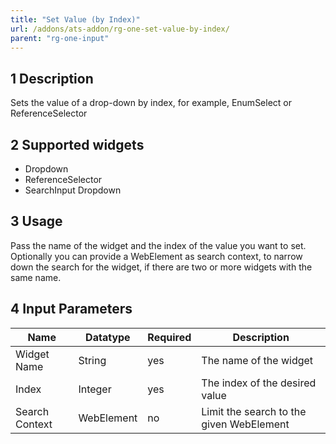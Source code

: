 ```yaml
---
title: "Set Value (by Index)"
url: /addons/ats-addon/rg-one-set-value-by-index/
parent: "rg-one-input"
---
```


## 1 Description

Sets the value of a drop-down by index, for example, EnumSelect or ReferenceSelector

## 2 Supported widgets

* Dropdown
* ReferenceSelector
* SearchInput Dropdown

## 3 Usage

Pass the name of the widget and the index of the value you want to set.
Optionally you can provide a WebElement as search context, to narrow down the search for the widget, if there are two or more widgets with the same name.

## 4 Input Parameters

Name | Datatype | Required | Description
--- | --- | --- | ---
Widget Name | String | yes | The name of the widget
Index | Integer | yes | The index of the desired value
Search Context | WebElement | no | Limit the search to the given WebElement
